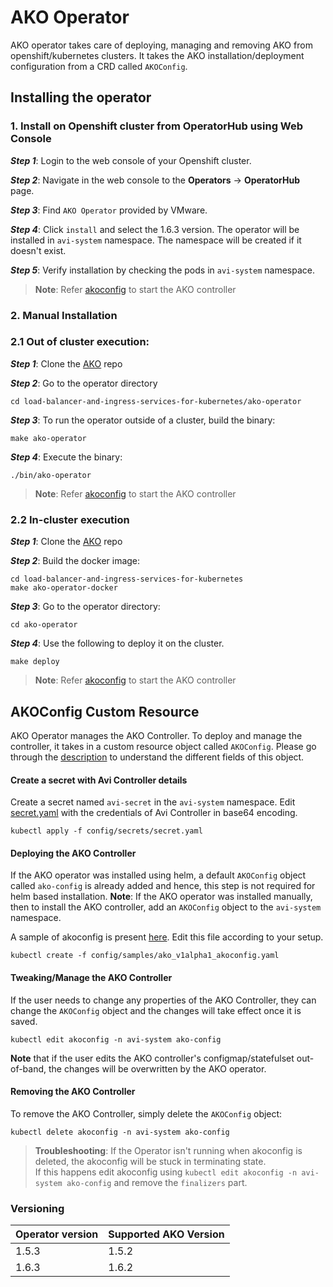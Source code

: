 # AKO Operator

AKO operator takes care of deploying, managing and removing AKO from openshift/kubernetes clusters. It takes the AKO installation/deployment configuration from a CRD called `AKOConfig`.

## Installing the operator

<!--

Commenting this out as helm release is not available currently

### 1. Install using Helm CLI

To install the Operator using Helm refer [here](../docs/install/operator.md)

-->

### 1. Install on Openshift cluster from OperatorHub using Web Console

<i>**Step 1**</i>: Login to the web console of your Openshift cluster.

<i>**Step 2**</i>: Navigate in the web console to the **Operators** → **OperatorHub** page.

<i>**Step 3**</i>: Find `AKO Operator` provided by VMware. 

<i>**Step 4**</i>: Click `install` and select the 1.6.3 version. The operator will be installed in `avi-system` namespace. The namespace will be created if it doesn't exist.

<i>**Step 5**</i>: Verify installation by checking the pods in `avi-system` namespace. 

> **Note**: Refer [akoconfig](#ako-config) to start the AKO controller

### 2. Manual Installation
### 2.1 Out of cluster execution:
<i>**Step 1**</i>: Clone the [AKO](https://github.com/vmware/load-balancer-and-ingress-services-for-kubernetes) repo 

<i>**Step 2**</i>: Go to the operator directory
```
cd load-balancer-and-ingress-services-for-kubernetes/ako-operator
```

<i>**Step 3**</i>: To run the operator outside of a cluster, build the binary:
```
make ako-operator
```

<i>**Step 4**</i>: Execute the binary:
```
./bin/ako-operator
```

> **Note**: Refer [akoconfig](#ako-config) to start the AKO controller

### 2.2 In-cluster execution

<i>**Step 1**</i>: Clone the [AKO](https://github.com/vmware/load-balancer-and-ingress-services-for-kubernetes) repo 

<i>**Step 2**</i>: Build the docker image:
```
cd load-balancer-and-ingress-services-for-kubernetes
make ako-operator-docker
```
<i>**Step 3**</i>: Go to the operator directory:
```
cd ako-operator
```

<i>**Step 4**</i>: Use the following to deploy it on the cluster.
```
make deploy
```

> **Note**: Refer [akoconfig](#ako-config) to start the AKO controller

<!-- 

Commenting this out as helm release is not available currently

Upgrading the operator using Helm CLI

<i>**Step 1**</i>: Run this command to update local AKO chart information from the chart repository:
```
helm repo update
```

<i>**Step 2**</i>: Helm does not upgrade the CRDs during a release upgrade. Before you upgrade a release, run the following command to upgrade the CRDs:
```
helm template ako/ako-operator --version 1.6.3 --include-crds --output-dir <output_dir>
```

<i>**Step 3**</i>: This will save the helm files to an output directory which will contain the CRDs corresponding to the Operator version. Install CRDs using:
```
kubectl apply -f <output_dir>/ako-operator/crds/
```

<i>**Step 4**</i>: List the release as shown below:
```
helm list -n avi-system
```

<i>**Step 5**</i>: Update the helm repo URL:
```
helm repo add --force-update ako https://projects.registry.vmware.com/chartrepo/ako

"ako" has been added to your repositories
```

<i>**Step 6**</i>: Get the values.yaml for the latest Operator version:
```
helm show values ako/ako-operator --version 1.6.3 > values.yaml
```
Edit the file according to your setup.

<i>**Step 7**</i>: Upgrade the helm chart:

```
helm upgrade <release-name> ako/ako-operator -f /path/to/values.yaml --version 1.6.3 --namespace=avi-system
```

--> 

## <a id="ako-config">AKOConfig Custom Resource

AKO Operator manages the AKO Controller. To deploy and manage the controller, it takes in a custom resource object called `AKOConfig`. Please go through the [description](../docs/akoconfig.md#AKOConfig-Custom-Resource) to understand the different fields of this object.

#### Create a secret with Avi Controller details 

Create a secret named `avi-secret` in the `avi-system` namespace. Edit [secret.yaml](config/secrets/secret.yaml) with the credentials of Avi Controller in base64 encoding. 
```
kubectl apply -f config/secrets/secret.yaml
```

#### Deploying the AKO Controller

If the AKO operator was installed using helm, a default `AKOConfig` object called `ako-config` is already added and hence, this step is not required for helm based installation.
**Note**: If the AKO operator was installed manually, then to install the AKO controller, add an `AKOConfig` object to the `avi-system` namespace.

A sample of akoconfig is present [here](config/samples/ako_v1alpha1_akoconfig.yaml). Edit this file according to your setup.

```
kubectl create -f config/samples/ako_v1alpha1_akoconfig.yaml
```

#### Tweaking/Manage the AKO Controller

If the user needs to change any properties of the AKO Controller, they can change the `AKOConfig` object and the changes will take effect once it is saved.

    kubectl edit akoconfig -n avi-system ako-config

**Note** that if the user edits the AKO controller's configmap/statefulset out-of-band, the changes will be overwritten by the AKO operator.

#### Removing the AKO Controller

To remove the AKO Controller, simply delete the `AKOConfig` object:

```
kubectl delete akoconfig -n avi-system ako-config
```

> **Troubleshooting**: If the Operator isn't running when akoconfig is deleted, the akoconfig will be stuck in terminating state. <br>
If this happens edit akoconfig using `kubectl edit akoconfig -n avi-system ako-config` and remove the `finalizers` part. 


### Versioning
| **Operator version** | **Supported AKO Version** |
| --------- | ----------- |
| 1.5.3 | 1.5.2 |
| 1.6.3 | 1.6.2 |